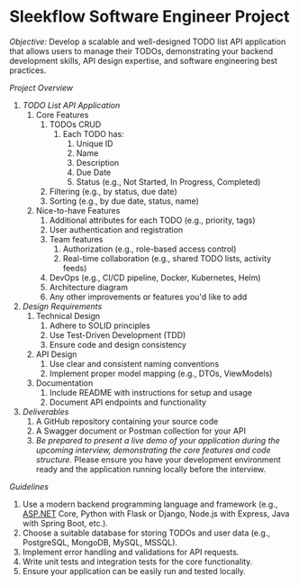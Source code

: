 # Sleekflow Software Engineer Project

*Objective:* Develop a scalable and well-designed TODO list API application that allows users to manage their TODOs, demonstrating your backend development skills,
API design expertise, and software engineering best practices.

*Project Overview*

1. *TODO List API Application*
    1. Core Features
        1. TODOs CRUD
            1. Each TODO has:
                1. Unique ID
                2. Name
                3. Description
                4. Due Date
                5. Status (e.g., Not Started, In Progress, Completed)
        2. Filtering (e.g., by status, due date)
        3. Sorting (e.g., by due date, status, name)
    2. Nice-to-have Features
        1. Additional attributes for each TODO (e.g., priority, tags)
        2. User authentication and registration
        3. Team features
            1. Authorization (e.g., role-based access control)
            2. Real-time collaboration (e.g., shared TODO lists, activity feeds)
        4. DevOps (e.g., CI/CD pipeline, Docker, Kubernetes, Helm)
        5. Architecture diagram
        6. Any other improvements or features you'd like to add
2. *Design Requirements*
    1. Technical Design
        1. Adhere to SOLID principles
        2. Use Test-Driven Development (TDD)
        3. Ensure code and design consistency
    2. API Design
        1. Use clear and consistent naming conventions
        2. Implement proper model mapping (e.g., DTOs, ViewModels)
    3. Documentation
        1. Include README with instructions for setup and usage
        2. Document API endpoints and functionality
3. *Deliverables*
    1. A GitHub repository containing your source code
    2. A Swagger document or Postman collection for your API
    3. *Be prepared to present a live demo of your application during the upcoming interview, demonstrating the core features and code structure.* Please ensure
       you have your development environment ready and the application running locally
       before the interview.

*Guidelines*

1. Use a modern backend programming language and framework (e.g., [ASP.NET](http://ASP.NET) Core, Python with Flask or Django, Node.js with Express, Java with Spring Boot, etc.).
2. Choose a suitable database for storing TODOs and user data (e.g., PostgreSQL, MongoDB, MySQL, MSSQL).
3. Implement error handling and validations for API requests.
4. Write unit tests and integration tests for the core functionality.
5. Ensure your application can be easily run and tested locally.